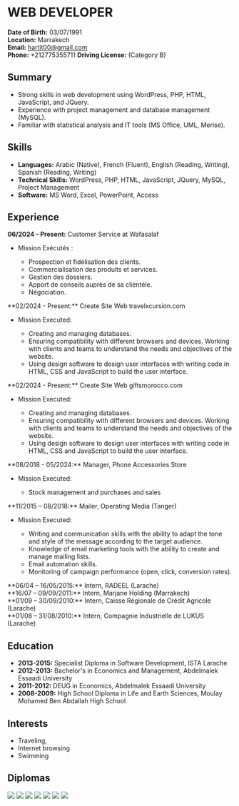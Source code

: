 # WEB DEVELOPER

**Date of Birth:** 03/07/1991  
**Location:** Marrakech  
**Email:** hartit00@gmail.com  
**Phone:** +212775355711
**Driving License:** (Category B)

## Summary
- Strong skills in web development using WordPress, PHP, HTML, JavaScript, and JQuery.
- Experience with project management and database management (MySQL).
- Familiar with statistical analysis and IT tools (MS Office, UML, Merise).

## Skills
- **Languages:** Arabic (Native), French (Fluent), English (Reading, Writing), Spanish (Reading, Writing)
- **Technical Skills:** WordPress, PHP, HTML, JavaScript, JQuery, MySQL, Project Management
- **Software:** MS Word, Excel, PowerPoint, Access

## Experience
**06/2024 - Present:** Customer Service at Wafasalaf<br>
<ul>
  <li>Mission Exécutés :</li>
    <ul>
      <li>Prospection et fidélisation des clients.</li>
      <li>Commercialisation des produits et services.</li>
      <li>Gestion des dossiers.</li>
      <li>Apport de conseils auprès de sa clientèle.</li>
      <li>Négociation.</li>
    </ul>
</ul>
**02/2024 - Present:** Create Site Web travelxcursion.com<br>
<ul>
<li>Mission Executed:</li>
<ul>
<li>Creating and managing databases.</li>
<li>Ensuring compatibility with different browsers and devices. Working with clients and teams to understand the needs and objectives of the website.</li>
<li>Using design software to design user interfaces with writing code in HTML, CSS and JavaScript to build the user interface.</li>
</ul>
</ul>
**02/2024 - Present:** Create Site Web giftsmorocco.com<br>
<ul>
<li>Mission Executed:</li>
<ul>
<li>Creating and managing databases.</li>
<li>Ensuring compatibility with different browsers and devices. Working with clients and teams to understand the needs and objectives of the website.</li>
<li>Using design software to design user interfaces with writing code in HTML, CSS and JavaScript to build the user interface.</li>
</ul>
</ul>
**08/2018 - 05/2024:** Manager, Phone Accessories Store<br>
<ul>
<li>Mission Executed:</li>
<ul>
<li>Stock management and purchases and sales</li>
</ul>
</ul>
**11/2015 – 08/2018:** Mailer, Operating Media (Tanger)<br>
<ul>
<li>Mission Executed:</li>
<ul>
<li>Writing and communication skills with the ability to adapt the tone and style of the message according to the target audience.</li>
<li>Knowledge of email marketing tools with the ability to create and manage mailing lists.</li>
<li>Email automation skills.</li>
<li>Monitoring of campaign performance (open, click, conversion rates).</li>
</ul>
</ul>
**06/04 – 16/05/2015:** Intern, RADEEL (Larache)<br>
**16/07 – 09/09/2011:** Intern, Marjane Holding (Marrakech)<br>
**01/09 – 30/09/2010:** Intern, Caisse Régionale de Crédit Agricole (Larache)<br> 
**01/08 – 31/08/2010:** Intern, Compagnie Industrielle de LUKUS (Larache)<br>

## Education
- **2013-2015:** Specialist Diploma in Software Development, ISTA Larache
- **2012-2013:** Bachelor's in Economics and Management, Abdelmalek Essaadi University
- **2011-2012:** DEUG in Economics, Abdelmalek Essaadi University
- **2008-2009:** High School Diploma in Life and Earth Sciences, Moulay Mohamed Ben Abdallah High School

## Interests
- Traveling,
- Internet browsing
- Swimming

## Diplomas

<img src="./BACR.jpeg"/>
<img src="./BACV.jpeg"/>
<img src="./DEUG.jpeg"/>
<img src="./LICENCE.jpeg"/>
<img src="./DIPLOME.jpeg"/>
<img src="./TELE.jpeg"/>
<img src="./ATTIHS.jpeg"/>
